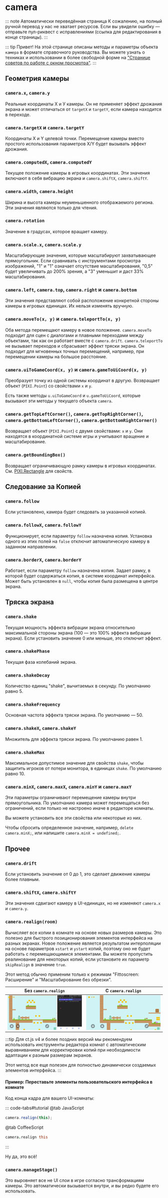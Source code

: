 # camera

::: note Автоматически переведённая страница
К сожалению, на полный ручной перевод у нас не хватает ресурсов.
Если вы увидели ошибку — отправьте пул-риквест с исправлениями (ссылка для редактирования в конце страницы).
:::

::: tip Привет!
На этой странице описаны методы и параметры объекта `камера` в формате справочного руководства. Вы можете узнать о техниках и использовании в более свободной форме на ["Странице советов по работе с окном просмотра"](/tips-n-tricks/viewport-management.html).
:::

## Геометрия камеры

### `camera.х`, `camera.у`

Реальные координаты Х и У камеры. Он не применяет эффект дрожания экрана и может отличаться от `targetX` и `targetY`, если камера находится в переходе.

### `camera.targetX` и `camera.targetY`

Координаты X и Y целевой точки. Перемещение камеры вместо простого использования параметров X/Y будет вызывать эффект дрожания.

### `camera.computedX`, `camera.computedY`

Текущее положение камеры в игровых координатах. Эти значения включают в себя вибрацию экрана и `camera.shiftX`, `camera.shiftY`.

### `camera.width`, `camera.height`

Ширина и высота камеры неуменьшенного отображаемого региона. Эти значения являются только для чтения.

### `camera.rotation`

Значение в градусах, которое вращает камеру.

### `camera.scale.x`, `camera.scale.y`

Масштабирующие значения, которые масштабируют захватывающее прямоугольник. Если сравнивать с инструментами просмотра изображений, "1" и "1" означает отсутствие масштабирования, "0,5" будет увеличивать до 200% зрения, а "3" уменьшит и даст 33% масштабирования.

### `camera.left`, `camera.top`, `camera.right` и `camera.bottom`

Эти значения представляют собой расположение конкретной стороны камеры в игровых единицах. Их нельзя изменять вручную.

### `camera.moveTo(x, y)` и `camera.teleportTo(x, y)`

Оба метода перемещают камеру в новое положение. `camera.moveTo` подходит для сцен с диалогами и плавными переходами между объектами, так как он работает вместе с `camera.drift`. `camera.teleportTo` не вызывает переходов и сбрасывает эффект тряски экрана. Он подходит для мгновенных точных перемещений, например, при перемещении камеры на большое расстояние.

### `camera.uiToGameCoord(x, y)` и `camera.gameToUiCoord(x, y)`

Преобразует точку из одной системы координат в другую. Возвращает объект (`PIXI.Point`) со свойствами `x` и `y`.

Есть также методы `u.uiToGameCoord` и `u.gameToUiCoord`, которые вызывают эти методы у текущего объекта `camera`.

### `camera.getTopLeftCorner()`, `camera.getTopRightCorner()`, `camera.getBottomLeftCorner()`, `camera.getBottomRightCorner()`

Возвращает объект (`PIXI.Point`) с двумя свойствами: `x` и `y`. Они находятся в координатной системе игры и учитывают вращение и масштабирование.

### `camera.getBoundingBox()`

Возвращает ограничивающую рамку камеры в игровых координатах. См. [PIXI.Rectangle](https://pixijs.download/release/docs/PIXI.Rectangle.html) для свойств.

## Следование за Копией

### `camera.follow`

Если установлено, камера будет следовать за указанной копией.

### `camera.followX`, `camera.followY`

Функционирует, если параметру `follow` назначена копия. Установка одного из этих полей на `false` отключит автоматическую камеру в заданном направлении.

### `camera.borderX`, `camera.borderY`

Работает, если параметру `follow` назначена копия. Задает рамку, в которой будет содержаться копия, в системе координат интерфейса. Может быть установлен в `null`, чтобы копия была размещена в центре экрана.

## Тряска экрана

### `camera.shake`

Текущая мощность эффекта вибрации экрана относительно максимальной стороны экрана (100 — это 100% эффекта вибрации экрана). Если установить значение 0 или меньше, это отключит эффект.

### `camera.shakePhase` 

Текущая фаза колебаний экрана.

### `camera.shakeDecay`

Количество единиц "shake", вычитаемых в секунду. По умолчанию равно 5.

### `camera.shakeFrequency`

Основная частота эффекта тряски экрана. По умолчанию — 50.

### `camera.shakeX`, `camera.shakeY`

Множитель для эффекта тряски экрана. По умолчанию равен 1.

### `camera.shakeMax`

Максимальное допустимое значение для свойства `shake`, чтобы защитить игроков от потери монитора, в единицах `shake`. По умолчанию равно 10.

### `camera.minX`, `camera.maxX`, `camera.minY` и `camera.maxY`

Эти параметры ограничивают перемещение камеры внутри прямоугольника. По умолчанию камера может перемещаться без ограничений, если только не настроено иначе в редакторе комнаты.

Вы можете установить все эти свойства или некоторые из них.

Чтобы сбросить определенное значение, например, `delete camera.minX;`, или напишите `camera.minX = undefined;`.

## Прочее

### `camera.drift`

Если установить значение от 0 до 1, это сделает движение камеры более плавным.

### `camera.shiftX`, `camera.shiftY`

Эти значения сдвигают камеру в UI-единицах, но не изменяют `camera.x` и `camera.y`.

### `camera.realign(room)`

Вычисляет все копии в комнате на основе новых размеров камеры. Это полезно для быстрого позиционирования элементов интерфейса на разных экранах. Новое положение является результатом интерполяции на основе параметров `xstart` и `ystart` копий, поэтому оно не будет работать с перемещающимися элементами. Вы можете пропустить реалинование для некоторых копий, если установите их параметр `skipRealign` в значение `true`.

Этот метод обычно применим только к режимам "Fittoscreen: Расширение" и "Масштабирование без обрезки".

Без `camera.realign` | С `camera.realign`
-|-
![Элементы интерфейса масштабируются, но выглядят смещенными при изменении пропорций экрана](../images/ctCameraAlign_notIncluded.gif) | ![Элементы интерфейса как масштабируются, так и равномерно распределены по экрану](../images/ctCameraAlign_included.gif)

:::tip
Для ct.js v4 и более поздних версий мы рекомендуем использовать инструменты редактора комнат с автоматическим выравниванием для корректировки копий при необходимости адаптации к разным размерам экранов.

Этот метод все еще полезен для полностью динамически создаемых элементов интерфейса.
:::

#### Пример: Переставьте элементы пользовательского интерфейса в комнате

Код конца кадра для вашего UI-комнаты:

::: code-tabs#tutorial
@tab JavaScript
```js
camera.realign(this);
```
@tab CoffeeScript
```coffee
camera.realign this
```
:::

Ну да, это всё!

### `camera.manageStage()`
Это выровняет все не UI слои в игре согласно трансформациям камеры. Это автоматически вызывается внутри, и вы редко будете его использовать.

